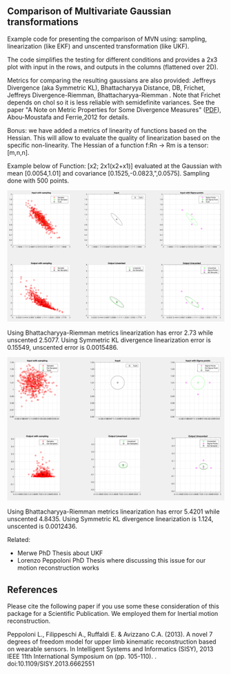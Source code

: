 
Comparison of Multivariate Gaussian transformations
---------------------------------------------------

Example code for presenting the comparison of MVN using: sampling, linearization (like EKF) and unscented transformation (like UKF).

The code simplifies the testing for different conditions and provides a 2x3 plot with input in the rows, and outputs in the columns (flattened over 2D).

Metrics for comparing the resulting gaussians are also provided: Jeffreys Divergence (aka Symmetric KL), Bhattacharyya Distance, DB, Frichet, Jeffreys Divergence-Riemman, Bhattacharyya-Riemman . Note that Frichet depends on chol so it is less reliable with semidefinite variances. See the paper "A Note on Metric Properties for Some Divergence Measures" ([PDF](http://www.jmlr.org/proceedings/papers/v25/aboumoustafa12/aboumoustafa12.pdf)), Abou-Moustafa and Ferrie,2012 for details.

Bonus: we have added a metrics of linearity of functions based on the Hessian. This will allow to evaluate the quality of linearization based on the specific non-linearity. The Hessian of a function f:Rn -> Rm is a tensor: [m,n,n].

Example below of Function: [x2; 2x1(x2+x1)] evaluated at the Gaussian with mean [0.0054,1.01] and covariance [0.1525,-0.0823,",0.0575]. Sampling done with 500 points.

![Example of result for the function [x2; 2x1(x2+x1)] with point [0.0054,1.01] and variance [0.1525,-0.0823;-0.0823,0.0575] with sampling of 500](CompareNL2.png)

Using Bhattacharyya-Riemman metrics linearization has error 2.73 while unscented 2.5077. Using Symmetric KL divergence linearization error is 0.15549, unscented error is 0.0015486.


![Example of result for the function [exp(x(2)^2); 200*x(1)^2*(x(2)+x(1))] with point [0.0054,1.01] and variance [1E-4,1E-4] with sampling of 500](CompareNL1.png)

Using Bhattacharyya-Riemman metrics linearization has error 5.4201 while unscented 4.8435. Using Symmetric KL divergence linearization is 1.124, unscented is 0.0012436.

Related:
* Merwe PhD Thesis about UKF
* Lorenzo Peppoloni PhD Thesis where discussing this issue for our motion reconstruction works

References
------------------
Please cite the following paper if you use some these consideration of this package for a Scientific Publication. We employed them for Inertial motion reconstruction.

 Peppoloni L., Filippeschi A., Ruffaldi E. & Avizzano C.A. (2013). A novel 7 degrees of freedom model for upper limb kinematic reconstruction based   on wearable sensors. In Intelligent Systems and Informatics (SISY), 2013 IEEE 11th International Symposium on (pp. 105-110). .  doi:10.1109/SISY.2013.6662551
